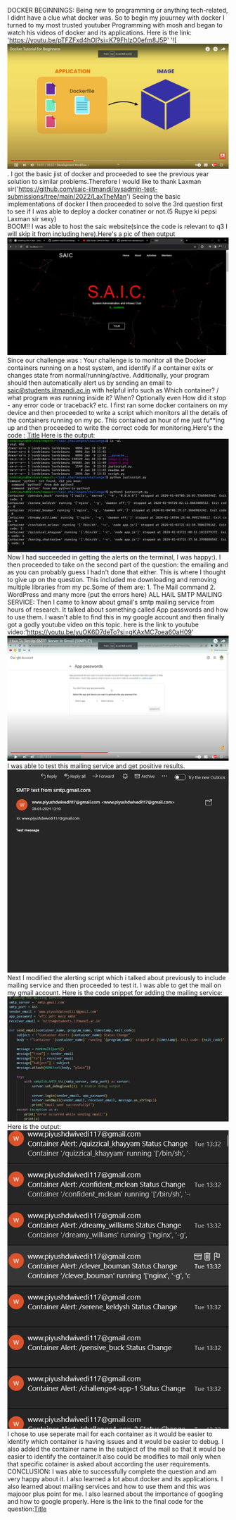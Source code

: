DOCKER BEGINNINGS:
Being new to programming or anything tech-related, I didnt have a clue what docker was.
So to begin my jouurney with docker I turned to my most trusted youtuber Programming with mosh and began to watch his videos of docker and its applications. Here is the link: 'https://youtu.be/pTFZFxd4hOI?si=K79FhlzO0efm8J5P'
'![![Alt text](image-2.png).
I got the basic jist of docker and proceeded to see the previous year solution to similar problems.Therefore I would like to thank Laxman sir('https://github.com/saic-iitmandi/sysadmin-test-submissions/tree/main/2022/LaxTheMan')
Seeing the basic implementations of docker I then proceeded to solve the 3rd question first to see if I was able to deploy a docker conatiner or not.(5 Rupye ki pepsi Laxman sir sexy)  
 BOOM!! I was able to host the saic website(since the code is relevant to q3 I will skip it from including here).Here's a pic of then output
![Alt text](image-1.png)
Since our challenge was :
Your challenge is to monitor all the Docker containers running on a host system, and identify if a container exits or changes state from normal/running/active. Additionally, your program should then automatically alert us by sending an email to saic@students.iitmandi.ac.in with helpful info such as Which container? / what program was running inside it? When? Optionally even How did it stop - any error code or traceback? etc.
I first ran some docker containers on my device and then proceeded to write a script which monitors all the details of the containers running on my pc. This contained an hour of me just fu\*\*ing up and then proceeded to write the correct code for monitoring.Here's the code :
[Title](justscript.py)
Here is the output:
![Alt text](image.png)
Now I had succeeded in getting the alerts on the terminal, I was happy:). I then proceeded to take on the second part of the question: the emailing and as you can probably guess I hadn't done that either. This is where I thought to give up on the question. This included me downloading and removing multiple libraries from my pc.Some of them are: 1. The Mail command 2. WordPress and many more
{put the errors here}
ALL HAIL SMTP MAILING SERVICE:
Then I came to know about gmail's smtp mailing service from hours of research. It talked about something called App passwords and how to use them. I wasn't able to find this in my google account and then finally got a godly youtube video on this topic.
here is the link to youtube video:'https://youtu.be/yuOK6D7deTo?si=gKAxMC7oea60aH09'
![Alt text](image-3.png)
I was able to test this mailing service and get positive results.
![Alt text](image-4.png)
Next I modified the alerting script which i talked about previously to include mailing service and then proceeded to test it. I was able to get the mail on my gmail account.
Here is the code snippet for adding the mailing service:
![Alt text](image-5.png)
Here is the output:
![Alt text](image-6.png)
I chose to use seperate mail for each container as it would be easier to identify which container is having issues and it would be easier to debug. I also added the container name in the subject of the mail so that it would be easier to identify the container.It also could be modifies to mail only when that specific cotainer is asked about according the user requirements.  
 CONCLUSION:
I was able to successfully complete the question and am very happy about it. I also learned a lot about docker and its applications. I also learned about mailing services and how to use them and this was majooor plus point for me. I also learned about the importance of googling and how to google properly.
Here is the link to the final code for the question:[Title](final_code.py)
